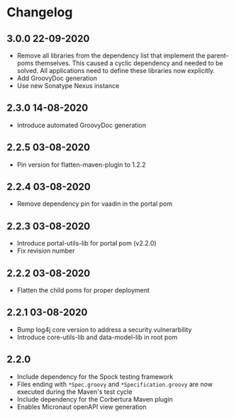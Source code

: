 # Changelog

## 3.0.0 22-09-2020

* Remove all libraries from the dependency list that implement the
  parent-poms themselves. This caused a cyclic dependency and needed to
  be solved. All applications need to define these libraries now
  explicitly.
* Add GroovyDoc generation
* Use new Sonatype Nexus instance

## 2.3.0 14-08-2020

* Introduce automated GroovyDoc generation 

## 2.2.5 03-08-2020

* Pin version for flatten-maven-plugin to 1.2.2

## 2.2.4 03-08-2020

* Remove dependency pin for vaadin in the portal pom

## 2.2.3 03-08-2020

* Introduce portal-utils-lib for portal pom (v2.2.0)
* Fix revision number

## 2.2.2 03-08-2020

* Flatten the child poms for proper deployment

## 2.2.1 03-08-2020

* Bump log4j core version to address a security vulnerarbility
* Introduce core-utils-lib and data-model-lib in root pom

## 2.2.0

* Include dependency for the Spock testing framework
* Files ending with `*Spec.groovy` and `*Specification.groovy` are now executed during the Maven's test cycle
* Include dependency for the Corbertura Maven plugin
* Enables Micronaut openAPI view generation
